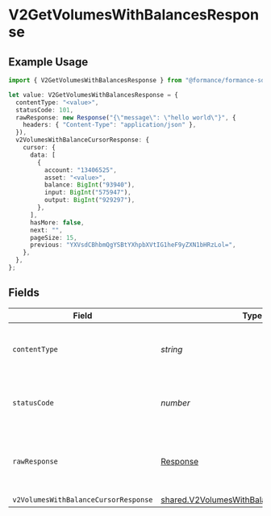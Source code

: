 # V2GetVolumesWithBalancesResponse

## Example Usage

```typescript
import { V2GetVolumesWithBalancesResponse } from "@formance/formance-sdk/sdk/models/operations";

let value: V2GetVolumesWithBalancesResponse = {
  contentType: "<value>",
  statusCode: 101,
  rawResponse: new Response("{\"message\": \"hello world\"}", {
    headers: { "Content-Type": "application/json" },
  }),
  v2VolumesWithBalanceCursorResponse: {
    cursor: {
      data: [
        {
          account: "13406525",
          asset: "<value>",
          balance: BigInt("93940"),
          input: BigInt("575947"),
          output: BigInt("929297"),
        },
      ],
      hasMore: false,
      next: "",
      pageSize: 15,
      previous: "YXVsdCBhbmQgYSBtYXhpbXVtIG1heF9yZXN1bHRzLol=",
    },
  },
};
```

## Fields

| Field                                                                                                         | Type                                                                                                          | Required                                                                                                      | Description                                                                                                   |
| ------------------------------------------------------------------------------------------------------------- | ------------------------------------------------------------------------------------------------------------- | ------------------------------------------------------------------------------------------------------------- | ------------------------------------------------------------------------------------------------------------- |
| `contentType`                                                                                                 | *string*                                                                                                      | :heavy_check_mark:                                                                                            | HTTP response content type for this operation                                                                 |
| `statusCode`                                                                                                  | *number*                                                                                                      | :heavy_check_mark:                                                                                            | HTTP response status code for this operation                                                                  |
| `rawResponse`                                                                                                 | [Response](https://developer.mozilla.org/en-US/docs/Web/API/Response)                                         | :heavy_check_mark:                                                                                            | Raw HTTP response; suitable for custom response parsing                                                       |
| `v2VolumesWithBalanceCursorResponse`                                                                          | [shared.V2VolumesWithBalanceCursorResponse](../../../sdk/models/shared/v2volumeswithbalancecursorresponse.md) | :heavy_minus_sign:                                                                                            | OK                                                                                                            |